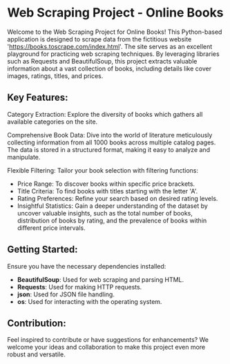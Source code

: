 # Web Scraping Project - Online Books

Welcome to the Web Scraping Project for Online Books! This Python-based application is designed to scrape data from the fictitious website 'https://books.toscrape.com/index.html'. The site serves as an excellent playground for practicing web scraping techniques. By leveraging libraries such as Requests and BeautifulSoup, this project extracts valuable information about a vast collection of books, including details like cover images, ratings, titles, and prices.

## Key Features:
Category Extraction: Explore the diversity of books which gathers all available categories on the site.

Comprehensive Book Data: Dive into the world of literature meticulously collecting information from all 1000 books across multiple catalog pages. The data is stored in a structured format, making it easy to analyze and manipulate.

Flexible Filtering: Tailor your book selection with filtering functions:

- Price Range: To discover books within specific price brackets. 
- Title Criteria: To find books with titles starting with the letter 'A'.
- Rating Preferences:  Refine your search based on desired rating levels.
- Insightful Statistics: Gain a deeper understanding of the dataset by uncover valuable insights, such as the total number of books, distribution of books by rating, and the prevalence of books within different price intervals.

## Getting Started:

Ensure you have the necessary dependencies installed:
- **BeautifulSoup**: Used for web scraping and parsing HTML.
- **Requests**: Used for making HTTP requests.
- **json**: Used for JSON file handling.
- **os**: Used for interacting with the operating system.

## Contribution:
Feel inspired to contribute or have suggestions for enhancements? We welcome your ideas and collaboration to make this project even more robust and versatile.